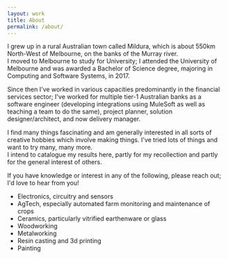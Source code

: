 ```yaml
---
layout: work
title: About
permalink: /about/
---
```


<p>
    I grew up in a rural Australian town called Mildura, which is about 550km
    North-West of Melbourne, on the banks of the Murray river. <br>
    I moved to Melbourne to study for University; I attended the University of
    Melbourne and was awarded a Bachelor of Science degree, majoring in Computing
    and Software Systems, in 2017.
</p>
<p>
    Since then I've worked in various capacities predominantly in the financial
    services sector; I've worked for multiple tier-1 Australian banks as a
    software engineer (developing integrations using MuleSoft as well as teaching
    a team to do the same), project planner, solution designer/architect, and
    now delivery manager.
</p>
<p>
    I find many things fascinating and am generally interested in all sorts of
    creative hobbies which involve making things. I've tried lots of things and want to try many, many more.
    <br>I intend to catalogue my results here, partly for my recollection and
    partly for the general interest of others.
</p>
<p>
    If you have knowledge or interest in any of the following, please reach out;
    I'd love to hear from you!<br>
    <ul>
      <li>Electronics, circuitry and sensors</li>
      <li>AgTech, especially automated farm monitoring and maintenance of crops</li>
      <li>Ceramics, particularly vitrified earthenware or glass</li>
      <li>Woodworking</li>
      <li>Metalworking</li>
      <li>Resin casting and 3d printing</li>
      <li>Painting</li>
    </ul>
</p>
